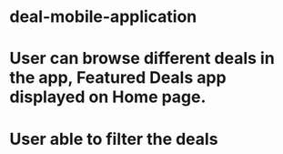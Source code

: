 # deal-mobile-application
# User can browse different deals in the app, Featured Deals app displayed on Home page.
# User able to filter the deals

